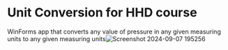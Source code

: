 # Unit Conversion for HHD course
WinForms app that converts any value of pressure in any given measuring units to any given measuring units![Screenshot 2024-09-07 195256](https://github.com/user-attachments/assets/5c85e6c5-715b-496d-a8af-0c7b846fb799)
